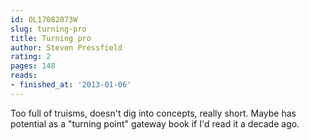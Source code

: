 ```yaml
---
id: OL17082073W
slug: turning-pro
title: Turning pro
author: Steven Pressfield
rating: 2
pages: 148
reads:
- finished_at: '2013-01-06'
---
```

Too full of truisms, doesn't dig into concepts, really short. Maybe has potential as a "turning point" gateway book if I'd read it a decade ago.

